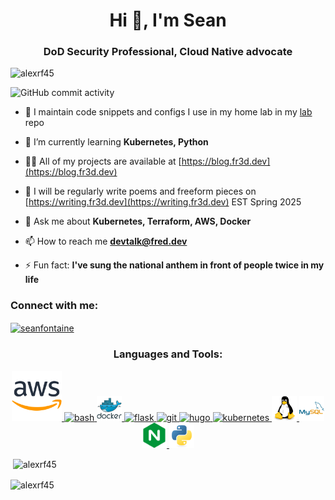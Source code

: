 <h1 align="center">Hi 👋, I'm Sean</h1>
<h3 align="center">DoD Security Professional, Cloud Native advocate</h3>

<p align="left"> <img src="https://komarev.com/ghpvc/?username=alexrf45&label=Profile%20views&color=0e75b6&style=flat" alt="alexrf45" /> </p>
<img alt="GitHub commit activity" src="https://img.shields.io/github/commit-activity/t/alexrf45/lab">


- 🔭 I maintain code snippets and configs I use in my home lab in my [lab](https://github.com/alexrf45/lab) repo 

- 🌱 I’m currently learning **Kubernetes, Python**

- 👨‍💻 All of my projects are available at [https://blog.fr3d.dev](https://blog.fr3d.dev)

- 📝 I will be regularly write poems and freeform pieces on [https://writing.fr3d.dev](https://writing.fr3d.dev) EST Spring 2025

- 💬 Ask me about **Kubernetes, Terraform, AWS, Docker**

- 📫 How to reach me **devtalk@fred.dev**

- ⚡ Fun fact: **I've sung the national anthem in front of people twice in my life**

<h3 align="left">Connect with me:</h3>
<p align="left">
<a href="https://linkedin.com/in/seanfontaine" target="blank"><img align="center" src="https://raw.githubusercontent.com/rahuldkjain/github-profile-readme-generator/master/src/images/icons/Social/linked-in-alt.svg" alt="seanfontaine" height="30" width="40" /></a>
</p>

<h3 align="center">Languages and Tools:</h3>
<p align="center"> <a href="https://aws.amazon.com" target="_blank" rel="noreferrer"> <img src="https://raw.githubusercontent.com/devicons/devicon/master/icons/amazonwebservices/amazonwebservices-original-wordmark.svg" alt="aws" width="80" height="80"/> </a> <a href="https://www.gnu.org/software/bash/" target="_blank" rel="noreferrer"> <img src="https://www.vectorlogo.zone/logos/gnu_bash/gnu_bash-icon.svg" alt="bash" width="40" height="40"/> </a> <a href="https://www.docker.com/" target="_blank" rel="noreferrer"> <img src="https://raw.githubusercontent.com/devicons/devicon/master/icons/docker/docker-original-wordmark.svg" alt="docker" width="40" height="40"/> </a> <a href="https://flask.palletsprojects.com/" target="_blank" rel="noreferrer"> <img src="https://www.vectorlogo.zone/logos/pocoo_flask/pocoo_flask-icon.svg" alt="flask" width="40" height="40"/> </a> <a href="https://git-scm.com/" target="_blank" rel="noreferrer"> <img src="https://www.vectorlogo.zone/logos/git-scm/git-scm-icon.svg" alt="git" width="40" height="40"/> </a> <a href="https://gohugo.io/" target="_blank" rel="noreferrer"> <img src="https://api.iconify.design/logos-hugo.svg" alt="hugo" width="40" height="40"/> </a> <a href="https://kubernetes.io" target="_blank" rel="noreferrer"> <img src="https://www.vectorlogo.zone/logos/kubernetes/kubernetes-icon.svg" alt="kubernetes" width="40" height="40"/> </a> <a href="https://www.linux.org/" target="_blank" rel="noreferrer"> <img src="https://raw.githubusercontent.com/devicons/devicon/master/icons/linux/linux-original.svg" alt="linux" width="40" height="40"/> </a> <a href="https://www.mysql.com/" target="_blank" rel="noreferrer"> <img src="https://raw.githubusercontent.com/devicons/devicon/master/icons/mysql/mysql-original-wordmark.svg" alt="mysql" width="40" height="40"/> </a> <a href="https://www.nginx.com" target="_blank" rel="noreferrer"> <img src="https://raw.githubusercontent.com/devicons/devicon/master/icons/nginx/nginx-original.svg" alt="nginx" width="40" height="40"/> </a> <a href="https://www.python.org" target="_blank" rel="noreferrer"> <img src="https://raw.githubusercontent.com/devicons/devicon/master/icons/python/python-original.svg" alt="python" width="40" height="40"/> </a> </p>

<p>&nbsp;<img align="center" src="https://github-readme-stats.vercel.app/api?username=alexrf45&show_icons=true&locale=en" alt="alexrf45" /></p>

<p><img align="center" src="https://github-readme-streak-stats.herokuapp.com/?user=alexrf45&" alt="alexrf45" /></p>

